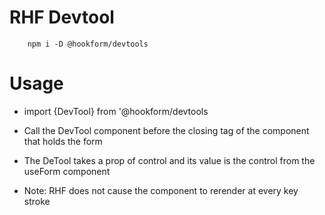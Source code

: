 # RHF Devtool

```
    npm i -D @hookform/devtools
```

# Usage

- import {DevTool} from '@hookform/devtools
- Call the DevTool component before the closing tag of the component that holds the form
- The DeTool takes a prop of control and its value is the control from the useForm component

- Note: RHF does not cause the component to rerender at every key stroke
